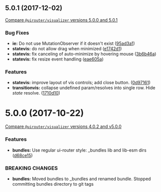## 5.0.1 (2017-12-02)
[Compare `@uirouter/visualizer` versions 5.0.0 and 5.0.1](https://github.com/ui-router/visualizer/compare/5.0.0...5.0.1)

### Bug Fixes

* **ie:** Do not use MutationObserver if it doesn't exist ([95ad3a1](https://github.com/ui-router/visualizer/commit/95ad3a1))
* **statevis:** do not allow drag when minimized ([e1742d1](https://github.com/ui-router/visualizer/commit/e1742d1))
* **statevis:** fix canceling of auto-minimize by hovering mouse ([3b6b46a](https://github.com/ui-router/visualizer/commit/3b6b46a))
* **statevis:** fix resize event handling ([eae605a](https://github.com/ui-router/visualizer/commit/eae605a))


### Features

* **statevis:** improve layout of vis controls; add close button. ([0d97161](https://github.com/ui-router/visualizer/commit/0d97161))
* **transitionvis:** collapse undefined param/resolves into single row.  Hide $state$ resolve. ([1710d10](https://github.com/ui-router/visualizer/commit/1710d10))




# 5.0.0 (2017-10-22)
[Compare `@uirouter/visualizer` versions 4.0.2 and v5.0.0](https://github.com/ui-router/visualizer/compare/4.0.2...v5.0.0)

### Features

* **bundles:** Use regular ui-router style: _bundles lib and lib-esm dirs ([d68ce15](https://github.com/ui-router/visualizer/commit/d68ce15))


### BREAKING CHANGES

* **bundles:** Moved bundles to _bundles and renamed bundle.  Stopped committing bundles directory to git tags


